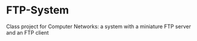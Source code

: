 # FTP-System
 Class project for Computer Networks: a system with a miniature FTP server and an FTP client
